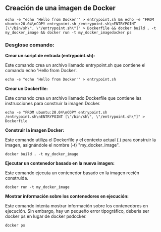 ## Creación de una imagen de Docker
```
echo -e "echo 'Hello from Docker'" > entrypoint.sh && echo -e "FROM ubuntu:20.04\nCOPY entrypoint.sh /entrypoint.sh\nENTRYPOINT [\"/bin/sh\", \"/entrypoint.sh\"]" > Dockerfile && docker build . -t my_docker_image && docker run -t my_docker_imagedocker ps
```

### Desglose comando:

**Crear un script de entrada (entrypoint.sh):**

Este comando crea un archivo llamado entrypoint.sh que contiene el comando echo 'Hello from Docker'.

```
echo -e "echo 'Hello from Docker'" > entrypoint.sh
```

**Crear un Dockerfile:**

Este comando crea un archivo llamado Dockerfile que contiene las instrucciones para construir la imagen Docker.

```
echo -e "FROM ubuntu:20.04\nCOPY entrypoint.sh /entrypoint.sh\nENTRYPOINT [\"/bin/sh\", \"/entrypoint.sh\"]" > Dockerfile
```

**Construir la imagen Docker:**

Este comando utiliza el Dockerfile y el contexto actual (.) para construir la imagen, asignándole el nombre (-t) "my_docker_image".

```
docker build . -t my_docker_image
```

**Ejecutar un contenedor basado en la nueva imagen:**

Este comando ejecuta un contenedor basado en la imagen recién construida.

```
docker run -t my_docker_image
```

**Mostrar información sobre los contenedores en ejecución:**

Este comando intenta mostrar información sobre los contenedores en ejecución. Sin embargo, hay un pequeño error tipográfico, debería ser docker ps en lugar de docker psdocker.

```
docker ps
```
